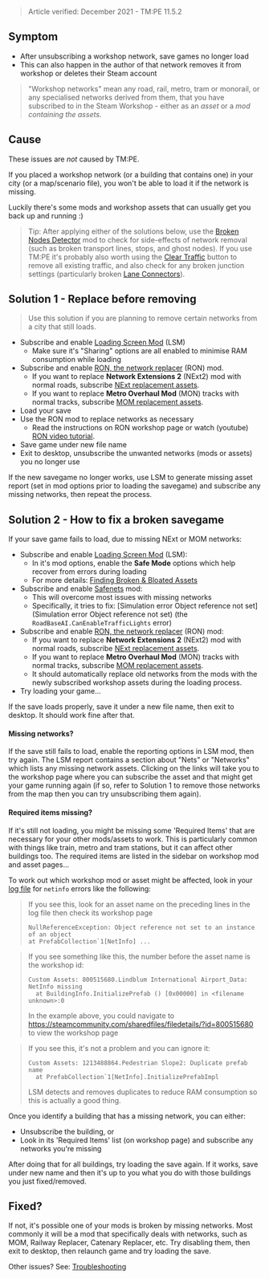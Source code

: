 > Article verified: December 2021 - TM:PE 11.5.2

## Symptom

* After unsubscribing a workshop network, save games no longer load
* This can also happen in the author of that network removes it from workshop or deletes their Steam account

> "Workshop networks" mean any road, rail, metro, tram or monorail, or any specialised networks derived from them, that you have subscribed to in the Steam Workshop - either as an _asset_ or a _mod containing the assets_.

## Cause

These issues are _not_ caused by TM:PE.

If you placed a workshop network (or a building that contains one) in your city (or a map/scenario file), you won't be able to load it if the network is missing.

Luckily there's some mods and workshop assets that can usually get you back up and running :)

> Tip: After applying either of the solutions below, use the [Broken Nodes Detector](https://steamcommunity.com/sharedfiles/filedetails/?id=1777173984) mod to check for side-effects of network removal (such as broken transport lines, stops, and ghost nodes). If you use TM:PE it's probably also worth using the [Clear Traffic](Clear-Traffic.md) button to remove all existing traffic, and also check for any broken junction settings (particularly broken [Lane Connectors](Lane-Connectors.md)).

## Solution 1 - Replace before removing

> Use this solution if you are planning to remove certain networks from a city that still loads.

* Subscribe and enable [Loading Screen Mod](https://steamcommunity.com/sharedfiles/filedetails/?id=2731207699) (LSM)
    * Make sure it's "Sharing" options are all enabled to minimise RAM consumption while loading
* Subscribe and enable [RON, the network replacer](https://steamcommunity.com/sharedfiles/filedetails/?id=2405917899) (RON) mod.
    * If you want to replace **Network Extensions 2** (NExt2) mod with normal roads, subscribe [NExt replacement assets](https://steamcommunity.com/sharedfiles/filedetails/?id=2585558081).
    * If you want to replace **Metro Overhaul Mod** (MON) tracks with normal tracks, subscribe [MOM replacement assets](https://steamcommunity.com/workshop/filedetails/?id=2744697433).
* Load your save
* Use the RON mod to replace networks as necessary
    * Read the instructions on RON workshop page or watch (youtube) [RON video tutorial](https://www.youtube.com/watch?v=tXdqPqvp7Uk).
* Save game under new file name
* Exit to desktop, unsubscribe the unwanted networks (mods or assets) you no longer use

If the new savegame no longer works, use LSM to generate missing asset report (set in mod options prior to loading the savegame) and subscribe any missing networks, then repeat the process.

## Solution 2 - How to fix a broken savegame

If your save game fails to load, due to missing NExt or MOM networks:

* Subscribe and enable [Loading Screen Mod](https://steamcommunity.com/sharedfiles/filedetails/?id=2731207699) (LSM):
    * In it's mod options, enable the **Safe Mode** options which help recover from errors during loading
    * For more details: [Finding Broken & Bloated Assets](https://steamcommunity.com/sharedfiles/filedetails/?id=1846793796)
* Subscribe and enable [Safenets](https://steamcommunity.com/sharedfiles/filedetails/?id=1620588636) mod:
    * This will overcome most issues with missing networks
    * Specifically, it tries to fix: [Simulation error Object reference not set](Simulation error Object reference not set) (the `RoadBaseAI.CanEnableTrafficLights` error)
* Subscribe and enable [RON, the network replacer](https://steamcommunity.com/sharedfiles/filedetails/?id=2405917899) (RON) mod:
    * If you want to replace **Network Extensions 2** (NExt2) mod with normal roads, subscribe [NExt replacement assets](https://steamcommunity.com/sharedfiles/filedetails/?id=2585558081).
    * If you want to replace **Metro Overhaul Mod** (MON) tracks with normal tracks, subscribe [MOM replacement assets](https://steamcommunity.com/workshop/filedetails/?id=2744697433).
    * It should automatically replace old networks from the mods with the newly subscribed workshop assets during the loading process.
* Try loading your game...

If the save loads properly, save it under a new file name, then exit to desktop. It should work fine after that.

#### Missing networks?

If the save still fails to load, enable the reporting options in LSM mod, then try again. The LSM report contains a section about "Nets" or "Networks" which lists any missing network assets. Clicking on the links will take you to the workshop page where you can subscribe the asset and that might get your game running again (if so, refer to Solution 1 to remove those networks from the map then you can try unsubscribing them again).

#### Required items missing?

If it's still not loading, you might be missing some 'Required Items' that are necessary for your other mods/assets to work. This is particularly common with things like train, metro and tram stations, but it can affect other buildings too. The required items are listed in the sidebar on workshop mod and asset pages...

To work out which workshop mod or asset might be affected, look in your [log file](Share-your-Cities-Skylines-log-fil.) for `netinfo` errors like the following:

> If you see this, look for an asset name on the preceding lines in the log file then check its workshop page
> ```
> NullReferenceException: Object reference not set to an instance of an object
> at PrefabCollection`1[NetInfo] ...
> ```

> If you see something like this, the number before the asset name is the workshop id:
> ```
> Custom Assets: 800515680.Lindblum International Airport_Data: NetInfo missing
>   at BuildingInfo.InitializePrefab () [0x00000] in <filename unknown>:0
> ```
> In the example above, you could navigate to https://steamcommunity.com/sharedfiles/filedetails/?id=800515680 to view the workshop page

> If you see this, it's not a problem and you can ignore it:
> ```
> Custom Assets: 1213488864.Pedestrian Slope2: Duplicate prefab name
>   at PrefabCollection`1[NetInfo].InitializePrefabImpl
> ```
> LSM detects and removes duplicates to reduce RAM consumption so this is actually a good thing.

Once you identify a building that has a missing network, you can either:

* Unsubscribe the building, or
* Look in its 'Required Items' list (on workshop page) and subscribe any networks you're missing

After doing that for all buildings, try loading the save again. If it works, save under new name and then it's up to you what you do with those buildings you just fixed/removed.

## Fixed?

If not, it's possible one of your mods is broken by missing networks. Most commonly it will be a mod that specifically deals with networks, such as MOM, Railway Replacer, Catenary Replacer, etc. Try disabling them, then exit to desktop, then relaunch game and try loading the save.

Other issues? See: [Troubleshooting](Troubleshooting)